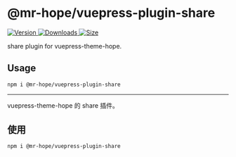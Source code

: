 # @mr-hope/vuepress-plugin-share

[![Version](https://img.shields.io/npm/v/@mr-hope/vuepress-plugin-share.svg?style=flat-square&logo=npm) ![Downloads](https://img.shields.io/npm/dm/@mr-hope/vuepress-plugin-share.svg?style=flat-square&logo=npm) ![Size](https://img.shields.io/bundlephobia/min/@mr-hope/vuepress-plugin-share?style=flat-square&logo=npm)](https://www.npmjs.com/package/@mr-hope/vuepress-plugin-share)

share plugin for vuepress-theme-hope.

## Usage

```bash
npm i @mr-hope/vuepress-plugin-share
```

---

vuepress-theme-hope 的 share 插件。

## 使用

```bash
npm i @mr-hope/vuepress-plugin-share
```
